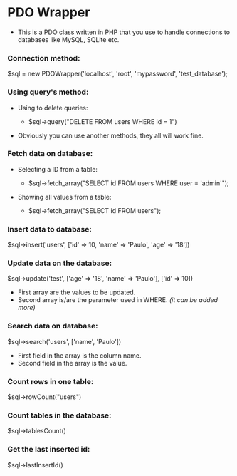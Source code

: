 # PDO Wrapper
* This is a PDO class written in PHP that you use to handle connections to databases like MySQL, SQLite etc.

### Connection method:
$sql = new PDOWrapper('localhost', 'root', 'mypassword', 'test_database');

### Using query's method:
* Using to delete queries:
    * $sql->query("DELETE FROM users WHERE id = 1")
    
* Obviously you can use another methods, they all will work fine.

### Fetch data on database:
* Selecting a ID from a table:
    * $sql->fetch_array("SELECT id FROM users WHERE user = 'admin'");
    
* Showing all values from a table:
    * $sql->fetch_array("SELECT id FROM users");

### Insert data to database:
$sql->insert('users', ['id' => 10, 'name' => 'Paulo', 'age' => '18'])

### Update data on the database:
$sql->update('test', ['age' => '18', 'name' => 'Paulo'], ['id' => 10])
* First array are the values to be updated.
* Second array is/are the parameter used in WHERE. *(it can be added more)*

### Search data on database:
$sql->search('users', ['name', 'Paulo'])
* First field in the array is the column name.
* Second field in the array is the value.

### Count rows in one table:
$sql->rowCount("users")

### Count tables in the database:
$sql->tablesCount()

### Get the last inserted id:
$sql->lastInsertId()
